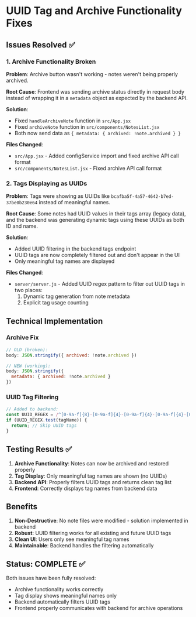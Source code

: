 # UUID Tag and Archive Functionality Fixes

## Issues Resolved ✅

### 1. Archive Functionality Broken
**Problem**: Archive button wasn't working - notes weren't being properly archived.

**Root Cause**: Frontend was sending archive status directly in request body instead of wrapping it in a `metadata` object as expected by the backend API.

**Solution**: 
- Fixed `handleArchiveNote` function in `src/App.jsx`
- Fixed `archiveNote` function in `src/components/NotesList.jsx`
- Both now send data as `{ metadata: { archived: !note.archived } }`

**Files Changed**:
- `src/App.jsx` - Added configService import and fixed archive API call format
- `src/components/NotesList.jsx` - Fixed archive API call format

### 2. Tags Displaying as UUIDs
**Problem**: Tags were showing as UUIDs like `bcafba5f-4a57-4642-b7ed-37be0b230e64` instead of meaningful names.

**Root Cause**: Some notes had UUID values in their tags array (legacy data), and the backend was generating dynamic tags using these UUIDs as both ID and name.

**Solution**: 
- Added UUID filtering in the backend tags endpoint
- UUID tags are now completely filtered out and don't appear in the UI
- Only meaningful tag names are displayed

**Files Changed**:
- `server/server.js` - Added UUID regex pattern to filter out UUID tags in two places:
  1. Dynamic tag generation from note metadata
  2. Explicit tag usage counting

## Technical Implementation

### Archive Fix
```javascript
// OLD (broken):
body: JSON.stringify({ archived: !note.archived })

// NEW (working):
body: JSON.stringify({ 
  metadata: { archived: !note.archived }
})
```

### UUID Tag Filtering
```javascript
// Added to backend:
const UUID_REGEX = /^[0-9a-f]{8}-[0-9a-f]{4}-[0-9a-f]{4}-[0-9a-f]{4}-[0-9a-f]{12}$/i;
if (UUID_REGEX.test(tagName)) {
  return; // Skip UUID tags
}
```

## Testing Results ✅

1. **Archive Functionality**: Notes can now be archived and restored properly
2. **Tag Display**: Only meaningful tag names are shown (no UUIDs)
3. **Backend API**: Properly filters UUID tags and returns clean tag list
4. **Frontend**: Correctly displays tag names from backend data

## Benefits

1. **Non-Destructive**: No note files were modified - solution implemented in backend
2. **Robust**: UUID filtering works for all existing and future UUID tags
3. **Clean UI**: Users only see meaningful tag names
4. **Maintainable**: Backend handles the filtering automatically

## Status: COMPLETE ✅

Both issues have been fully resolved:
- Archive functionality works correctly
- Tag display shows meaningful names only
- Backend automatically filters UUID tags
- Frontend properly communicates with backend for archive operations
